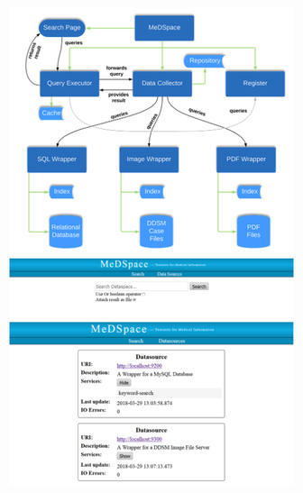 ![Scheme](images/MeDSpace-Overview.png)
![Scheme](images/MeDSpace-GUI-Search-Main.png)
![Scheme](images/MeDSpace-GUI-Datasources.png)